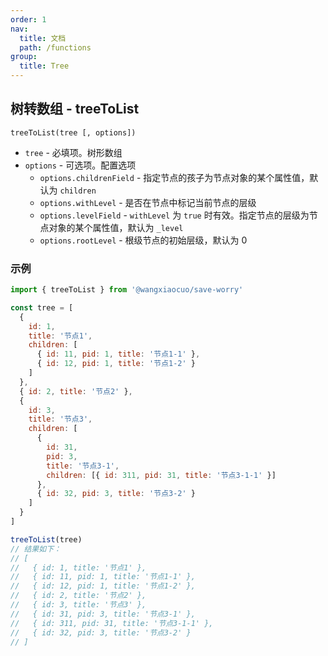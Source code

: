```yaml
---
order: 1
nav:
  title: 文档
  path: /functions
group:
  title: Tree
---
```


## 树转数组 - treeToList

`treeToList(tree [, options])`

- `tree` - 必填项。树形数组
- `options` - 可选项。配置选项
  - `options.childrenField` - 指定节点的孩子为节点对象的某个属性值，默认为 `children`
  - `options.withLevel` - 是否在节点中标记当前节点的层级
  - `options.levelField` - `withLevel` 为 `true` 时有效。指定节点的层级为节点对象的某个属性值，默认为 `_level`
  - `options.rootLevel` - 根级节点的初始层级，默认为 0

### 示例

```js
import { treeToList } from '@wangxiaocuo/save-worry'

const tree = [
  {
    id: 1,
    title: '节点1',
    children: [
      { id: 11, pid: 1, title: '节点1-1' },
      { id: 12, pid: 1, title: '节点1-2' }
    ]
  },
  { id: 2, title: '节点2' },
  {
    id: 3,
    title: '节点3',
    children: [
      {
        id: 31,
        pid: 3,
        title: '节点3-1',
        children: [{ id: 311, pid: 31, title: '节点3-1-1' }]
      },
      { id: 32, pid: 3, title: '节点3-2' }
    ]
  }
]

treeToList(tree)
// 结果如下：
// [
//   { id: 1, title: '节点1' },
//   { id: 11, pid: 1, title: '节点1-1' },
//   { id: 12, pid: 1, title: '节点1-2' },
//   { id: 2, title: '节点2' },
//   { id: 3, title: '节点3' },
//   { id: 31, pid: 3, title: '节点3-1' },
//   { id: 311, pid: 31, title: '节点3-1-1' },
//   { id: 32, pid: 3, title: '节点3-2' }
// ]
```
